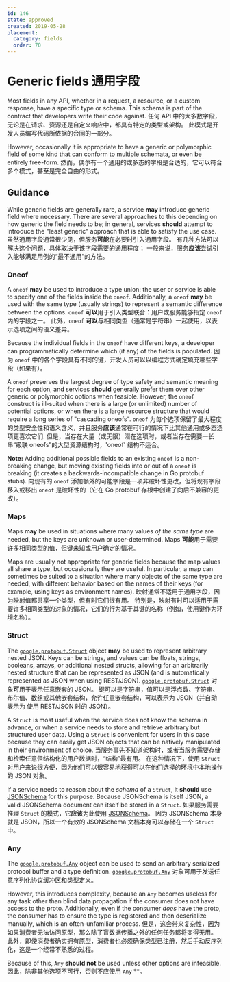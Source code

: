 ```yaml
---
id: 146
state: approved
created: 2019-05-28
placement:
  category: fields
  order: 70
---
```


# Generic fields 通用字段

Most fields in any API, whether in a request, a resource, or a custom response, have a specific type or schema. This schema is part of the contract that developers write their code against.
任何 API 中的大多数字段，无论是在请求、资源还是自定义响应中，都具有特定的类型或架构。 此模式是开发人员编写代码所依据的合同的一部分。

However, occasionally it is appropriate to have a generic or polymorphic field of some kind that can conform to multiple schemata, or even be entirely free-form.
然而，偶尔有一个通用的或多态的字段是合适的，它可以符合多个模式，甚至是完全自由的形式。

## Guidance

While generic fields are generally rare, a service **may** introduce generic field where necessary. There are several approaches to this depending on how generic the field needs to be; in general, services **should** attempt to introduce the "least generic" approach that is able to satisfy the use case.
虽然通用字段通常很少见，但服务**可能**在必要时引入通用字段。 有几种方法可以解决这个问题，具体取决于该字段需要的通用程度； 一般来说，服务**应该**尝试引入能够满足用例的“最不通用”的方法。

### Oneof

A `oneof` **may** be used to introduce a type union: the user or service is able to specify one of the fields inside the `oneof`. Additionally, a `oneof` **may** be used with the same type (usually strings) to represent a semantic difference between the options.
`oneof` **可以**用于引入类型联合：用户或服务能够指定 `oneof` 内的字段之一。 此外，`oneof` **可以**与相同类型（通常是字符串）一起使用，以表示选项之间的语义差异。

Because the individual fields in the `oneof` have different keys, a developer can programmatically determine which (if any) of the fields is populated.
因为 `oneof` 中的各个字段具有不同的键，开发人员可以以编程方式确定填充哪些字段（如果有）。

A `oneof` preserves the largest degree of type safety and semantic meaning for each option, and services **should** generally prefer them over other generic or polymorphic options when feasible. However, the `oneof` construct is
ill-suited when there is a large (or unlimited) number of potential options, or when there is a large resource structure that would require a long series of "cascading oneofs".
`oneof` 为每个选项保留了最大程度的类型安全性和语义含义，并且服务**应该**通常在可行的情况下比其他通用或多态选项更喜欢它们.
但是，当存在大量（或无限）潜在选项时，或者当存在需要一长串“级联 oneofs”的大型资源结构时，'oneof' 结构不适合。

**Note:** Adding additional possible fields to an existing `oneof` is a non-breaking change, but moving existing fields into or out of a `oneof` is breaking (it creates a backwards-incompatible change in Go protobuf stubs).
向现有的 `oneof` 添加额外的可能字段是一项非破坏性更改，但将现有字段移入或移出 `oneof` 是破坏性的（它在 Go protobuf 存根中创建了向后不兼容的更改）。

### Maps

Maps **may** be used in situations where many values _of the
same type_ are needed, but the keys are unknown or user-determined.
Maps **可能**用于需要许多相同类型的值，但键未知或用户确定的情况。

Maps are usually not appropriate for generic fields because the map values all share a type, but occasionally they are useful. In particular, a map can sometimes be suited to a situation where many objects of the same type are needed, with different behavior based on the names of their keys (for example, using keys as environment names).
映射通常不适用于通用字段，因为映射值都共享一个类型，但有时它们很有用。 特别是，映射有时可以适用于需要许多相同类型的对象的情况，它们的行为基于其键的名称（例如，使用键作为环境名称）。

### Struct

The [`google.protobuf.Struct`][struct] object **may** be used to represent arbitrary nested JSON. Keys can be strings, and values can be floats, strings, booleans, arrays, or additional nested structs, allowing for an arbitrarily nested structure that can be represented as JSON (and is automatically represented as
JSON when using REST/JSON).
[`google.protobuf.Struct`][struct] 对象**可**用于表示任意嵌套的 JSON。 键可以是字符串，值可以是浮点数、字符串、布尔值、数组或其他嵌套结构，允许任意嵌套结构，可以表示为 JSON（并自动表示为
使用 REST/JSON 时的 JSON）。

A `Struct` is most useful when the service does not know the schema in advance, or when a service needs to store and retrieve arbitrary but structured user data. Using a `Struct` is convenient for users in this case because they can easily get JSON objects that can be natively manipulated in their environment of choice.
当服务事先不知道架构时，或者当服务需要存储和检索任意但结构化的用户数据时，“结构”最有用。 在这种情况下，使用 `Struct` 对用户来说很方便，因为他们可以很容易地获得可以在他们选择的环境中本地操作的 JSON 对象。

If a service needs to reason about the _schema_ of a `Struct`, it **should** use [JSONSchema][] for this purpose. Because JSONSchema is itself JSON, a valid JSONSchema document can itself be stored in a `Struct`.
如果服务需要推理 `Struct` 的模式，它**应该**为此使用 [JSONSchema][]。 因为 JSONSchema 本身就是 JSON，所以一个有效的 JSONSchema 文档本身可以存储在一个 `Struct` 中。

### Any

The [`google.protobuf.Any`][any] object can be used to send an arbitrary serialized protocol buffer and a type definition.
[`google.protobuf.Any`][any] 对象可用于发送任意序列化协议缓冲区和类型定义。

However, this introduces complexity, because an `Any` becomes useless for any task other than blind data propagation if the consumer does not have access to the proto. Additionally, even if the consumer _does_ have the proto, the consumer has to ensure the type is registered and then deserialize manually,
which is an often-unfamiliar process.
但是，这会带来复杂性，因为如果消费者无法访问原型，那么除了盲数据传播之外的任何任务都将变得无用。 此外，即使消费者确实拥有原型，消费者也必须确保类型已注册，然后手动反序列化，这是一个经常不熟悉的过程。

Because of this, `Any` **should not** be used unless other options are infeasible.
因此，除非其他选项不可行，否则不应使用 `Any` **。

<!-- prettier-ignore-start -->
[any]: https://github.com/protocolbuffers/protobuf/tree/master/src/google/protobuf/any.proto
[struct]: https://github.com/protocolbuffers/protobuf/tree/master/src/google/protobuf/struct.proto
[JSONSchema]: https://json-schema.org/
<!-- prettier-ignore-end -->
